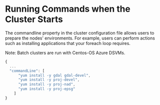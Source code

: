 # Running Commands when the Cluster Starts

The commandline property in the cluster configuration file allows users to prepare the nodes' environments. For example, users can perform actions such as installing applications that your foreach loop requires.

Note: Batch clusters are run with Centos-OS Azure DSVMs.

```javascript
{
  ...
  "commandLine": [
      "yum install -y gdal gdal-devel",
      "yum install -y proj-devel",
      "yum install -y proj-nad",
      "yum install -y proj-epsg"
    ]
}
```
